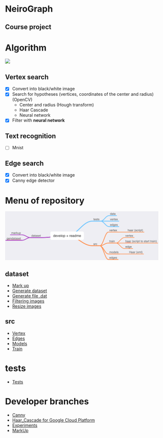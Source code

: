 # NeiroGraph
## Course project

# Algorithm
<image src='alg.png'>

## Vertex search
- [x] Convert into black/white image
- [x] Search for hypotheses (vertices, coordinates of the center and radius) (OpenCV)
    - Center and radius (Hough transform)
    - Haar Cascade
    - Neural network
- [x] Filter with **neural network**

## Text recognition
- [ ] Mnist

## Edge search
- [x] Convert into black/white image
- [x] Canny edge detector

# Menu of repository
<img src='branch-develop.png'>

## dataset
- [Mark up](https://github.com/iu8-nn-2018/NeiroGraph/tree/develop/dataset/markup)
- [Generate dataset](https://github.com/iu8-nn-2018/NeiroGraph/tree/develop/dataset/gendataset)
- [Generate file .dat](https://github.com/iu8-nn-2018/NeiroGraph/tree/develop/dataset/gendat)
- [Filtering images](https://github.com/iu8-nn-2018/NeiroGraph/tree/develop/dataset/filtering_images)
- [Resize images](https://github.com/iu8-nn-2018/NeiroGraph/tree/develop/dataset/resize_images)

## src
- [Vertex](https://github.com/iu8-nn-2018/NeiroGraph/tree/develop/src/vertex)
- [Edges](https://github.com/iu8-nn-2018/NeiroGraph/tree/develop/src/edges)
- [Models](https://github.com/iu8-nn-2018/NeiroGraph/tree/develop/src/models)
- [Train](https://github.com/iu8-nn-2018/NeiroGraph/tree/develop/src/train)

# tests
- [Tests](https://github.com/iu8-nn-2018/NeiroGraph/tree/develop/test)

# Developer branches
- [Canny](https://github.com/iu8-nn-2018/NeiroGraph/tree/Canny)
- [Haar_Cascade for Google Cloud Platform](https://github.com/iu8-nn-2018/NeiroGraph/tree/Haar_Cascade)
- [Experiments](https://github.com/iu8-nn-2018/NeiroGraph/tree/experiments)
- [MarkUp](https://github.com/iu8-nn-2018/NeiroGraph/tree/markup)
